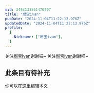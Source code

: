 ```yaml
---
mid: 3493131561470207
title: "燃宝ivan"
pubDate: "2024-11-04T11:22:13.976Z"
updatedDate: "2024-11-04T11:22:13.976Z"
profile:
  {
    Nickname: ["燃宝ivan"],
  }
---
```


关注[燃宝ivan](https://space.bilibili.com/3493131561470207)谢谢喵~ 关注[燃宝ivan](https://space.bilibili.com/3493131561470207)谢谢喵~

## 此条目有待补充
你可以在[这里](https://github.com/Yuhanawa/VTuber.ICU-Content/edit/master/v/燃宝ivan/index.md)编辑本文
